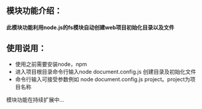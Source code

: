 
## 模块功能介绍：
#### 此模块功能利用node.js的fs模块自动创建web项目初始化目录以及文件
## 使用说用：
- 使用之前需要安装node，npm
- 进入项目根目录命令行输入node document.config.js 创建目录及初始化文件
- 命令行输入可接受参数例如 node document.config.js project。project为项目名称

模块功能在持续扩展中...
 
